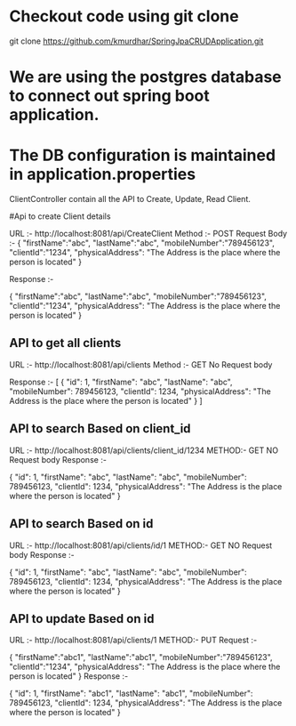 # Checkout code using git clone 

git clone https://github.com/kmurdhar/SpringJpaCRUDApplication.git

# We are using the postgres database to connect out spring boot application.
# The DB configuration is maintained in application.properties

ClientController contain all the API to Create, Update, Read Client.


#Api to create Client details 

URL :- http://localhost:8081/api/CreateClient
Method :- POST
Request Body :-
{
    "firstName":"abc",
    "lastName":"abc",
    "mobileNumber":"789456123",
    "clientId":"1234",
    "physicalAddress": "The Address is the place where the person is located"
}

Response :- 

{
    "firstName":"abc",
    "lastName":"abc",
    "mobileNumber":"789456123",
    "clientId":"1234",
    "physicalAddress": "The Address is the place where the person is located"
}

## API to get all clients 

URL :- http://localhost:8081/api/clients
Method :- GET
No Request body 

Response :- 
[
    {
        "id": 1,
        "firstName": "abc",
        "lastName": "abc",
        "mobileNumber": 789456123,
        "clientId": 1234,
        "physicalAddress": "The Address is the place where the person is located"
    }
]

## API to search  Based on client_id

URL :- http://localhost:8081/api/clients/client_id/1234
METHOD:- GET
NO Request body
Response :-

{
    "id": 1,
    "firstName": "abc",
    "lastName": "abc",
    "mobileNumber": 789456123,
    "clientId": 1234,
    "physicalAddress": "The Address is the place where the person is located"
}

## API to search  Based on id

URL :- http://localhost:8081/api/clients/id/1
METHOD:- GET
NO Request body
Response :-

{
    "id": 1,
    "firstName": "abc",
    "lastName": "abc",
    "mobileNumber": 789456123,
    "clientId": 1234,
    "physicalAddress": "The Address is the place where the person is located"
}


## API to update  Based on id

URL :- http://localhost:8081/api/clients/1
METHOD:- PUT
Request :- 

{
    "firstName":"abc1",
    "lastName":"abc1",
    "mobileNumber":"789456123",
    "clientId":"1234",
    "physicalAddress": "The Address is the place where the person is located"
}
Response :-

{
    "id": 1,
    "firstName": "abc1",
    "lastName": "abc1",
    "mobileNumber": 789456123,
    "clientId": 1234,
    "physicalAddress": "The Address is the place where the person is located"
}
